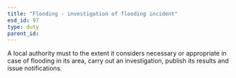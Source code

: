 ```yaml
---
title: "Flooding - investigation of flooding incident"
esd_id: 97
type: duty
parent_id:  
---
```


A local authority must to the extent it considers necessary or appropriate in case of flooding in its area, carry out an investigation, publish its results and issue notifications.

